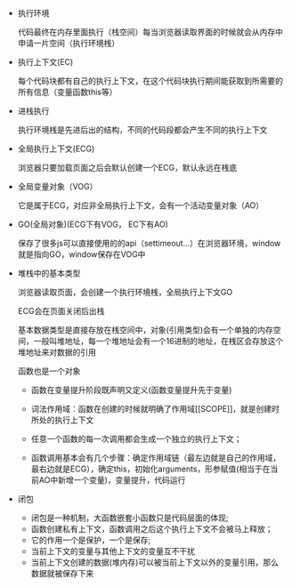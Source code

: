 - 执行环境

  代码最终在内存里面执行（栈空间）每当浏览器读取界面的时候就会从内存中申请一片空间（执行环境桟）

- 执行上下文(EC)

  每个代码块都有自己的执行上下文，在这个代码块执行期间能获取到所需要的所有信息（变量函数this等）

- 进栈执行

  执行环境桟是先进后出的结构，不同的代码段都会产生不同的执行上下文

- 全局执行上下文(ECG)

  浏览器只要加载页面之后会默认创建一个ECG，默认永远在桟底

- 全局变量对象（VOG）

  它是属于ECG，对应非全局执行上下文，会有一个活动变量对象（AO）

- GO(全局对象)(ECG下有VOG， EC下有AO)

  保存了很多js可以直接使用的的api（settimeout...）在浏览器环境，window就是指向GO，window保存在VOG中

- 堆栈中的基本类型

  浏览器读取页面，会创建一个执行环境桟，全局执行上下文GO

  ECG会在页面关闭后出栈

  基本数据类型是直接存放在桟空间中，对象(引用类型)会有一个单独的内存空间，一般叫堆地址，每一个堆地址会有一个16进制的地址，在桟区会存放这个堆地址来对数据的引用

  函数也是一个对象

  - 函数在变量提升阶段既声明又定义(函数变量提升先于变量)

  - 词法作用域：函数在创建的时候就明确了作用域[[SCOPE]]，就是创建时所处的执行上下文

  - 任意一个函数的每一次调用都会生成一个独立的执行上下文；
  - 函数调用基本会有几个步骤：确定作用域链（最左边就是自己的作用域，最右边就是ECG），确定this，初始化arguments，形参赋值(相当于在当前AO中新增一个变量)，变量提升，代码运行

- 闭包

  - 闭包是一种机制，大函数嵌套小函数只是代码层面的体现;
  - 函数创建私有上下文，函数调用之后这个执行上下文不会被马上释放；
  - 它的作用一个是保护，一个是保存;
  - 当前上下文的变量与其他上下文的变量互不干扰
  - 当前上下文创建的数据(堆内存)可以被当前上下文以外的变量引用，那么数据就被保存下来